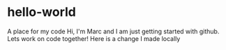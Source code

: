 # hello-world
A place for my code
Hi, I'm Marc and I am just getting started with github. Lets work on code together!
Here is a change I made locally
